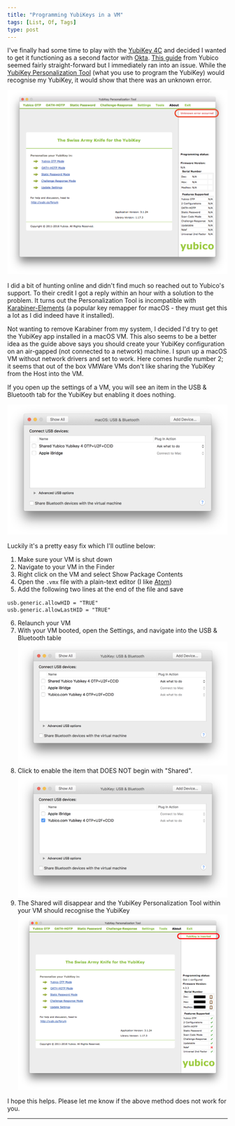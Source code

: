 ```yaml
---
title: "Programming YubiKeys in a VM"
tags: [List, Of, Tags]
type: post
---
```


I've finally had some time to play with the [YubiKey 4C][1] and decided I wanted to get it functioning as a second factor with [Okta][2]. [This guide][3] from Yubico seemed fairly straight-forward but I immediately ran into an issue. While the [YubiKey Personalization Tool][4] (what you use to program the YubiKey) would recognise my YubiKey, it would show that there was an unknown error.

![YubiKey Personalization Tool Error](/images/YubiKey/YubiKey01.png)

I did a bit of hunting online and didn't find much so reached out to Yubico's support. To their credit I got a reply within an hour with a solution to the problem. It turns out the Personalization Tool is incompatible with [Karabiner-Elements][5] (a popular key remapper for macOS - they must get this a lot as I did indeed have it installed).

Not wanting to remove Karabiner from my system, I decided I'd try to get the YubiKey app installed in a macOS VM. This also seems to be a better idea as the guide above says you should create your YubiKey configuration on an air-gapped (not connected to a network) machine. I spun up a macOS VM without network drivers and set to work. Here comes hurdle number 2; it seems that out of the box VMWare VMs don't like sharing the YubiKey from the Host into the VM.

If you open up the settings of a VM, you will see an item in the USB & Bluetooth tab for the YubiKey but enabling it does nothing.

![YubiKey Personalization Tool Error](/images/YubiKey/YubiKey02.png)

Luckily it's a pretty easy fix which I'll outline below:

1. Make sure your VM is shut down
2. Navigate to your VM in the Finder
3. Right click on the VM and select Show Package Contents
4. Open the `.vmx` file with a plain-text editor (I like [Atom][6])
5. Add the following two lines at the end of the file and save
  ```
  usb.generic.allowHID = "TRUE"
  usb.generic.allowLastHID = "TRUE"
  ```
6. Relaunch your VM
7. With your VM booted, open the Settings, and navigate into the USB & Bluetooth table
  ![VMWare Settings](/images/YubiKey/YubiKey03.png)
8. Click to enable the item that DOES NOT begin with "Shared".
  ![YubiKey Enabled](/images/YubiKey/YubiKey04.png)
9. The Shared will disappear and the YubiKey Personalization Tool within your VM should recognise the YubiKey
  ![YubiKey Personalization Tool Success](/images/YubiKey/YubiKey05.png)

I hope this helps. Please let me know if the above method does not work for you.

---

[1]:  https://www.yubico.com/product/yubikey-4-series/#yubikey-4c
[2]:  https://www.okta.com
[3]:  https://www.yubico.com/wp-content/uploads/2015/11/Programming_YubiKeys_for_Okta.pdf
[4]:  https://itunes.apple.com/au/app/yubikey-personalization-tool/id638161122?mt=12
[5]:  https://github.com/tekezo/Karabiner-Elements
[6]:  https://atom.io/
